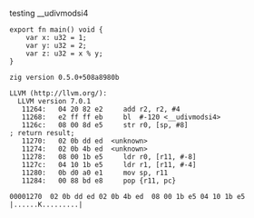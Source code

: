 testing __udivmodsi4

    export fn main() void {
        var x: u32 = 1;
        var y: u32 = 2;
        var z: u32 = x % y;
    }

    zig version 0.5.0+508a8980b

    LLVM (http://llvm.org/):
      LLVM version 7.0.1
       11264:	04 20 82 e2 	add	r2, r2, #4
       11268:	e2 ff ff eb 	bl	#-120 <__udivmodsi4>
       1126c:	08 00 8d e5 	str	r0, [sp, #8]
    ; return result;
       11270:	02 0b dd ed  <unknown>
       11274:	02 0b 4b ed  <unknown>
       11278:	08 00 1b e5 	ldr	r0, [r11, #-8]
       1127c:	04 10 1b e5 	ldr	r1, [r11, #-4]
       11280:	0b d0 a0 e1 	mov	sp, r11
       11284:	00 88 bd e8 	pop	{r11, pc}

    00001270  02 0b dd ed 02 0b 4b ed  08 00 1b e5 04 10 1b e5  |......K.........|
